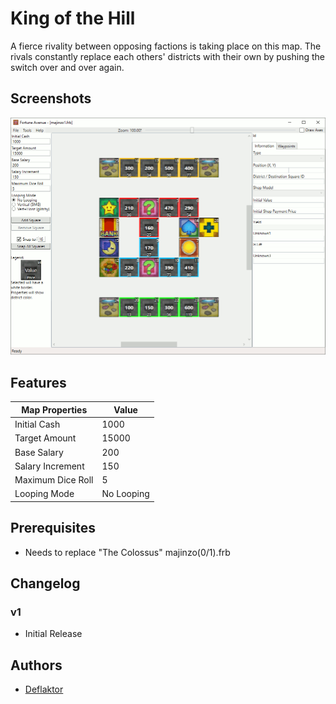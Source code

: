 # King of the Hill

A fierce rivality between opposing factions is taking place on this map. The rivals constantly replace each others' districts with their own by pushing the switch over and over again. 

## Screenshots

![majinzo.gif](majinzo.gif)

## Features

| Map Properties    | Value      |
| ----------------- | ---------- |
| Initial Cash      | 1000       |
| Target Amount     | 15000      | 
| Base Salary       | 200        | 
| Salary Increment  | 150        | 
| Maximum Dice Roll | 5          | 
| Looping Mode      | No Looping | 

## Prerequisites

- Needs to replace "The Colossus" majinzo(0/1).frb

## Changelog

### v1
- Initial Release

## Authors

- [Deflaktor](https://github.com/Deflaktor)